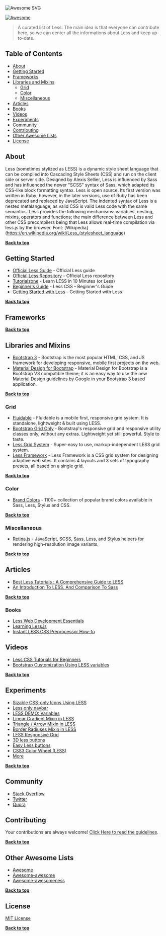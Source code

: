 <img src="https://cdn.rawgit.com/LucasBassetti/awesome-less/master/awesome-less-logo.svg" alt="Awesome SVG">

[![Awesome](https://cdn.rawgit.com/sindresorhus/awesome/d7305f38d29fed78fa85652e3a63e154dd8e8829/media/badge.svg)](https://github.com/sindresorhus/awesome)

> A curated list of Less. The main idea is that everyone can contribute here, so we can center all the informations about Less and keep up-to-date.

## Table of Contents
- [About](#about)
- [Getting Started](#getting-started)
- [Frameworks](#frameworks)
- [Libraries and Mixins](#libraries-and-mixins)
  - [Grid](#grid)
  - [Color](#color)
  - [Miscellaneous](#miscellaneous)
- [Articles](#articles)
- [Books](#books)
- [Videos](#videos)
- [Experiments](#experiments)
- [Community](#community)
- [Contributing](#contributing)
- [Other Awesome Lists](#other-awesome-lists)
- [License](#license)

## About

Less (sometimes stylized as LESS) is a dynamic style sheet language that can be compiled into Cascading Style Sheets (CSS) and run on the client side or server side. Designed by Alexis Sellier, Less is influenced by Sass and has influenced the newer "SCSS" syntax of Sass, which adapted its CSS-like block formatting syntax. Less is open source. Its first version was written in Ruby; however, in the later versions, use of Ruby has been deprecated and replaced by JavaScript. The indented syntax of Less is a nested metalanguage, as valid CSS is valid Less code with the same semantics. Less provides the following mechanisms: variables, nesting, mixins, operators and functions; the main difference between Less and other CSS precompilers being that Less allows real-time compilation via less.js by the browser. Font: [Wikipedia](https://en.wikipedia.org/wiki/Less_(stylesheet_language)

**[Back to top](#table-of-contents)**

## Getting Started

- [Official Less Guide](http://lesscss.org/) - Official Less guide
- [Official Less Repository](https://github.com/less/less.js) - Official Less repository
- [Tutorialzone](http://tutorialzine.com/2015/07/learn-less-in-10-minutes-or-less/) - Learn LESS in 10 Minutes (or Less)
- [Beginner's Guide](http://www.hongkiat.com/blog/less-basic/) - Less CSS - Beginner's Guide
- [Getting Started with Less](https://scotch.io/tutorials/getting-started-with-less) - Getting Started with Less

**[Back to top](#table-of-contents)**

## Frameworks

**[Back to top](#table-of-contents)**

## Libraries and Mixins

- [Bootstrap 3](http://getbootstrap.com/) - Bootstrap is the most popular HTML, CSS, and JS framework for developing responsive, mobile first projects on the web.
- [Material Design for Bootstrap](https://github.com/FezVrasta/bootstrap-material-design) - Material Design for Bootstrap is a Bootstrap V3 compatible theme; it is an easy way to use the new Material Design guidelines by Google in your Bootstrap 3 based application.

**[Back to top](#table-of-contents)**

### Grid

- [Fluidable](http://fluidable.com/) - Fluidable is a mobile first, responsive grid system. It is standalone, lightweight & built using LESS.
- [Bootstrap Grid Only](https://github.com/zirafa/bootstrap-grid-only) - Bootstrap's responsive grid and responsive utility classes only, without any extras. Lightweight yet still powerful. Style to taste.
- [Less Grid System](https://github.com/goodpixels/less-grid-system) - Super-easy to use, markup-independent LESS grid system.
- [Less Framework](https://github.com/jonikorpi/Less-Framework) - Less Framework is a CSS grid system for designing adaptive web sites. It contains 4 layouts and 3 sets of typography presets, all based on a single grid.

**[Back to top](#table-of-contents)**

### Color

- [Brand Colors](http://brand-colors.com/) - 1100+ collection of popular brand colors available in Sass, Less, Stylus and CSS.

**[Back to top](#table-of-contents)**

### Miscellaneous

- [Retina.js](https://github.com/imulus/retinajs) - JavaScript, SCSS, Sass, Less, and Stylus helpers for rendering high-resolution image variants.

**[Back to top](#table-of-contents)**

## Articles

- [Best Less Tutorials : A Comprehensive Guide to LESS](http://www.cssauthor.com/less-tutorials/)
- [An Introduction To LESS, And Comparison To Sass](https://www.smashingmagazine.com/2011/09/an-introduction-to-less-and-comparison-to-sass/)

**[Back to top](#table-of-contents)**

### Books

- [Less Web Development Essentials](https://www.packtpub.com/web-development/less-web-development-essentials)
- [Learning Less.js](https://www.packtpub.com/web-development/learning-lessjs)
- [Instant LESS CSS Preprocessor How-to](https://www.packtpub.com/web-development/instant-less-css-preprocessor-how-instant)

## Videos

- [Less CSS Tutorials for Beginners](https://www.youtube.com/watch?v=YQYJUeokqOY&list=PL6gx4Cwl9DGCshbAx1JpBtNoKh8iKAAiy)
- [Bootstrap Customization Using LESS variables](https://www.youtube.com/watch?v=Aei29MS5Ohs)

**[Back to top](#table-of-contents)**

## Experiments

- [Sizable CSS-only Icons Using LESS](https://codepen.io/ericrasch/pen/rndaF)
- [Less only navbar](https://codepen.io/lukasdietrich/pen/mkeAJ)
- [LESS DEMO: Variables](https://codepen.io/ericrasch/pen/uGlvA)
- [Linear Gradient Mixin in LESS](https://codepen.io/eky/pen/eAnCI)
- [Triangle / Arrow Mixin in LESS](https://codepen.io/eky/pen/AaCwF)
- [Border Radiuses Mixin in LESS](https://codepen.io/eky/pen/dCmnp)
- [LESS Responsive Grid](https://codepen.io/mecarter/pen/idKqg)
- [3D less buttons](https://codepen.io/MamayAlexander/pen/aAsiq)
- [Easy Less buttons](https://codepen.io/octavioamu/pen/zJexw)
- [CSS3 Color Wheel (LESS)](https://codepen.io/bitmap/pen/eBbHt)
- [More](https://codepen.io/tag/less/)

**[Back to top](#table-of-contents)**

## Community

- [Stack Overflow](http://stackoverflow.com/questions/tagged/less)
- [Twitter](https://twitter.com/hashtag/lesscss)
- [Quora](https://www.quora.com/topic/LESS-stylesheet-language)

## Contributing

Your contributions are always welcome! [Click Here to read the guidelines](https://github.com/LucasBassetti/awesome-less/blob/master/CONTRIBUTING.md).

**[Back to top](#table-of-contents)**

## Other Awesome Lists

* [Awesome](https://github.com/sindresorhus/awesome)
* [Awesome-awesome](https://github.com/emijrp/awesome-awesome)
* [Awesome-awesomeness](https://github.com/bayandin/awesome-awesomeness)

**[Back to top](#table-of-contents)**

## License

[MIT License](LICENSE)

**[Back to top](#table-of-contents)**
